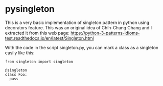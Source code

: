 # pysingleton
This is a very basic implementation of singleton pattern in python using decorators feature.
This was an original idea of Chih-Chung Chang and I extracted it from this web page: https://python-3-patterns-idioms-test.readthedocs.io/en/latest/Singleton.html


With the code in the script singleton.py, you can mark a class as a singleton easily like this:

```
from singleton import singleton

@singleton
class Foo:
  pass
```
